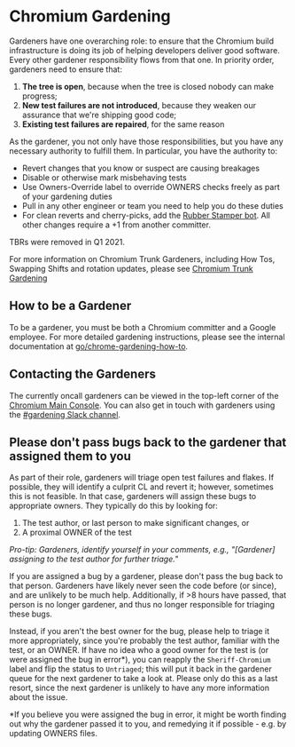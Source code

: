 # Chromium Gardening

Gardeners have one overarching role: to ensure that the Chromium build
infrastructure is doing its job of helping developers deliver good software.
Every other gardener responsibility flows from that one. In priority order,
gardeners need to ensure that:

1. **The tree is open**, because when the tree is closed nobody can make
   progress;
2. **New test failures are not introduced**, because they weaken our assurance
   that we're shipping good code;
3. **Existing test failures are repaired**, for the same reason

As the gardener, you not only have those responsibilities, but you have any
necessary authority to fulfill them. In particular, you have the authority to:

* Revert changes that you know or suspect are causing breakages
* Disable or otherwise mark misbehaving tests
* Use Owners-Override label to override OWNERS checks freely as part of your
  gardening duties
* Pull in any other engineer or team you need to help you do these duties
* For clean reverts and cherry-picks, add the
  [Rubber Stamper bot](code_reviews.md#automated-code_review). All other
  changes require a +1 from another committer.

TBRs were removed in Q1 2021.

For more information on Chromium Trunk Gardeners, including How Tos, Swapping
Shifts and rotation updates, please see [Chromium Trunk Gardening](https://goto.google.com/chrome-trunk-gardening)

## How to be a Gardener

To be a gardener, you must be both a Chromium committer and a Google employee.
For more detailed gardening instructions, please see the internal documentation
at
[go/chrome-gardening-how-to](https://goto.google.com/chrome-gardening-how-to).

## Contacting the Gardeners

The currently oncall gardeners can be viewed in the top-left corner of the
[Chromium Main Console](https://ci.chromium.org/p/chromium/g/main/console). You
can also get in touch with gardeners using the
[#gardening Slack channel](https://chromium.slack.com/messages/CGJ5WKRUH/).

## Please don't pass bugs back to the gardener that assigned them to you
As part of their role, gardeners will triage open test failures and flakes. If
possible, they will identify a culprit CL and revert it; however, sometimes this
is not feasible. In that case, gardeners will assign these bugs to appropriate
owners. They typically do this by looking for:

1. The test author, or last person to make significant changes, or
2. A proximal OWNER of the test

_Pro-tip: Gardeners, identify yourself in your comments, e.g., "[Gardener]
assigning to the test author for further triage."_

If you are assigned a bug by a gardener, please don't pass the bug back to that
person. Gardeners have likely never seen the code before (or since), and are
unlikely to be much help. Additionally, if >8 hours have passed, that person is
no longer gardener, and thus no longer responsible for triaging these bugs.

Instead, if you aren't the best owner for the bug, please help to triage it
more appropriately, since you're probably the test author, familiar with the
test, or an OWNER. If have no idea who a good owner for the test is (or were
assigned the bug in error\*), you can reapply the `Sheriff-Chromium` label and
flip the status to `Untriaged`; this will put it back in the gardener queue for
the next gardener to take a look at. Please only do this as a last resort, since
the next gardener is unlikely to have any more information about the issue.

\*If you believe you were assigned the bug in error, it might be worth finding
out why the gardener passed it to you, and remedying it if possible - e.g. by
updating OWNERS files.
